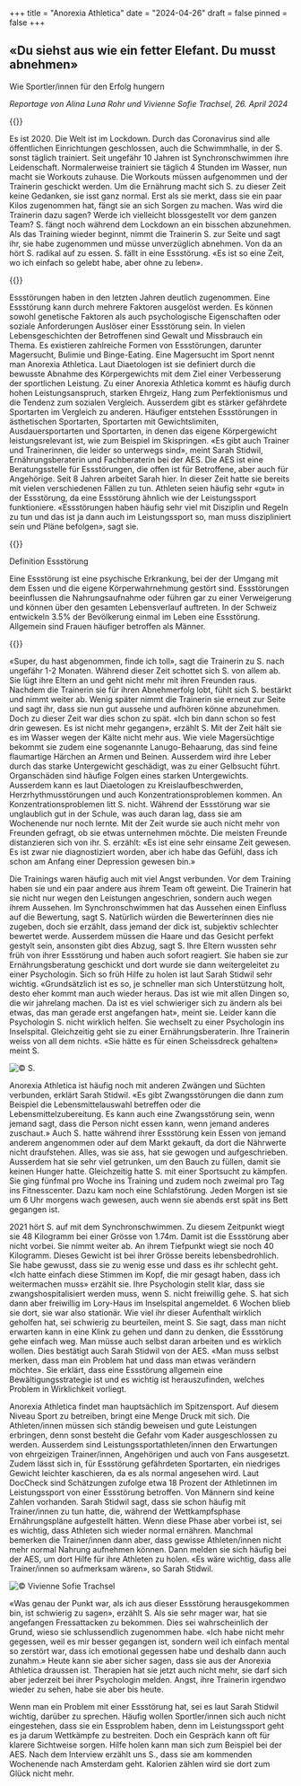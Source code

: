 +++
title = "Anorexia Athletica"
date = "2024-04-26"
draft = false
pinned = false
+++
## **«Du siehst aus wie ein fetter Elefant. Du musst abnehmen»**

Wie Sportler/innen für den Erfolg hungern

*Reportage von Alina Luna Rohr und Vivienne Sofie Trachsel, 26. April 2024*

{{<lead>}}

Es ist 2020. Die Welt ist im Lockdown. Durch das Coronavirus sind alle öffentlichen Einrichtungen geschlossen, auch die Schwimmhalle, in der S. sonst täglich trainiert. Seit ungefähr 10 Jahren ist Synchronschwimmen ihre Leidenschaft. Normalerweise trainiert sie täglich 4 Stunden im Wasser, nun macht sie Workouts zuhause. Die Workouts müssen aufgenommen und der Trainerin geschickt werden. Um die Ernährung macht sich S. zu dieser Zeit keine Gedanken, sie isst ganz normal. Erst als sie merkt, dass sie ein paar Kilos zugenommen hat, fängt sie an sich Sorgen zu machen. Was wird die Trainerin dazu sagen? Werde ich vielleicht blossgestellt vor dem ganzen Team? S. fängt noch während dem Lockdown an ein bisschen abzunehmen. Als das Training wieder beginnt, nimmt die Trainerin S. zur Seite und sagt ihr, sie habe zugenommen und müsse unverzüglich abnehmen. Von da an hört S. radikal auf zu essen. S. fällt in eine Essstörung. «Es ist so eine Zeit, wo ich einfach so gelebt habe, aber ohne zu leben».

{{</lead>}}

Essstörungen haben in den letzten Jahren deutlich zugenommen. Eine Essstörung kann durch mehrere Faktoren ausgelöst werden. Es können sowohl genetische Faktoren als auch psychologische Eigenschaften oder soziale Anforderungen Auslöser einer Essstörung sein. In vielen Lebensgeschichten der Betroffenen sind Gewalt und Missbrauch ein Thema. Es existieren zahlreiche Formen von Essstörungen, darunter Magersucht, Bulimie und Binge-Eating. Eine Magersucht im Sport nennt man Anorexia Athletica. Laut Diaetologen ist sie definiert durch die bewusste Abnahme des Körpergewichts mit dem Ziel einer Verbesserung der sportlichen Leistung. Zu einer Anorexia Athletica kommt es häufig durch hohen Leistungsanspruch, starken Ehrgeiz, Hang zum Perfektionismus und die Tendenz zum sozialen Vergleich. Ausserdem gibt es stärker gefährdete Sportarten im Vergleich zu anderen. Häufiger entstehen Essstörungen in ästhetischen Sportarten, Sportarten mit Gewichtslimiten, Ausdauersportarten und Sportarten, in denen das eigene Körpergewicht leistungsrelevant ist, wie zum Beispiel im Skispringen. «Es gibt auch Trainer und Trainerinnen, die leider so unterwegs sind», meint Sarah Stidwil, Ernährungsberaterin und Fachberaterin bei der AES. Die AES ist eine Beratungsstelle für Essstörungen, die offen ist für Betroffene, aber auch für Angehörige. Seit 8 Jahren arbeitet Sarah hier. In dieser Zeit hatte sie bereits mit vielen verschiedenen Fällen zu tun. Athleten seien häufig sehr «gut» in der Essstörung, da eine Essstörung ähnlich wie der Leistungssport funktioniere. «Essstörungen haben häufig sehr viel mit Disziplin und Regeln zu tun und das ist ja dann auch im Leistungssport so, man muss diszipliniert sein und Pläne befolgen», sagt sie.

{{<box>}}

Definition Essstörung 

Eine Essstörung ist eine psychische Erkrankung, bei der der Umgang mit dem Essen und die eigene Körperwahrnehmung gestört sind. Essstörungen beeinflussen die Nahrungsaufnahme oder führen gar zu einer Verweigerung und können über den gesamten Lebensverlauf auftreten. In der Schweiz entwickeln 3.5% der Bevölkerung einmal im Leben eine Essstörung. Allgemein sind Frauen häufiger betroffen als Männer.

{{</box>}}

«Super, du hast abgenommen, finde ich toll», sagt die Trainerin zu S. nach ungefähr 1-2 Monaten. Während dieser Zeit schottet sich S. von allem ab. Sie lügt ihre Eltern an und geht nicht mehr mit ihren Freunden raus. Nachdem die Trainerin sie für ihren Abnehmerfolg lobt, fühlt sich S. bestärkt und nimmt weiter ab. Wenig später nimmt die Trainerin sie erneut zur Seite und sagt ihr, dass sie nun gut aussehe und aufhören könne abzunehmen. Doch zu dieser Zeit war dies schon zu spät. «Ich bin dann schon so fest drin gewesen. Es ist nicht mehr gegangen», erzählt S. Mit der Zeit hält sie es im Wasser wegen der Kälte nicht mehr aus. Wie viele Magersüchtige bekommt sie zudem eine sogenannte Lanugo-Behaarung, das sind feine flaumartige Härchen an Armen und Beinen. Ausserdem wird ihre Leber durch das starke Untergewicht geschädigt, was zu einer Gelbsucht führt. Organschäden sind häufige Folgen eines starken Untergewichts. Ausserdem kann es laut Diaetologen zu Kreislaufbeschwerden, Herzrhythmusstörungen und auch Konzentrationsproblemen kommen. An Konzentrationsproblemen litt S. nicht. Während der Essstörung war sie unglaublich gut in der Schule, was auch daran lag, dass sie am Wochenende nur noch lernte. Mit der Zeit wurde sie auch nicht mehr von Freunden gefragt, ob sie etwas unternehmen möchte. Die meisten Freunde distanzieren sich von ihr. S. erzählt: «Es ist eine sehr einsame Zeit gewesen. Es ist zwar nie diagnostiziert worden, aber ich habe das Gefühl, dass ich schon am Anfang einer Depression gewesen bin.»

Die Trainings waren häufig auch mit viel Angst verbunden. Vor dem Training haben sie und ein paar andere aus ihrem Team oft geweint. Die Trainerin hat sie nicht nur wegen den Leistungen angeschrien, sondern auch wegen ihrem Aussehen. Im Synchronschwimmen hat das Aussehen einen Einfluss auf die Bewertung, sagt S. Natürlich würden die Bewerterinnen dies nie zugeben, doch sie erzählt, dass jemand der dick ist, subjektiv schlechter bewertet werde. Ausserdem müssen die Haare und das Gesicht perfekt gestylt sein, ansonsten gibt dies Abzug, sagt S. Ihre Eltern wussten sehr früh von ihrer Essstörung und haben auch sofort reagiert. Sie haben sie zur Ernährungsberatung geschickt und dort wurde sie dann weitergeleitet zu einer Psychologin. Sich so früh Hilfe zu holen ist laut Sarah Stidwil sehr wichtig. «Grundsätzlich ist es so, je schneller man sich Unterstützung holt, desto eher kommt man auch wieder heraus. Das ist wie mit allen Dingen so, die wir jahrelang machen. Da ist es viel schwieriger sich zu ändern als bei etwas, das man gerade erst angefangen hat», meint sie. Leider kann die Psychologin S. nicht wirklich helfen. Sie wechselt zu einer Psychologin ins Inselspital. Gleichzeitig geht sie zu einer Ernährungsberaterin. Ihre Trainerin weiss von all dem nichts. «Sie hätte es für einen Scheissdreck gehalten» meint S.

![© S.](9632e3d5-fce0-4476-ba88-399c6f3d791d.jpeg)

Anorexia Athletica ist häufig noch mit anderen Zwängen und Süchten verbunden, erklärt Sarah Stidwil. «Es gibt Zwangsstörungen die dann zum Beispiel die Lebensmittelauswahl betreffen oder die Lebensmittelzubereitung. Es kann auch eine Zwangsstörung sein, wenn jemand sagt, dass die Person nicht essen kann, wenn jemand anderes zuschaut.» Auch S. hatte während ihrer Essstörung kein Essen von jemand anderem angenommen oder auf dem Markt gekauft, da dort die Nährwerte nicht draufstehen. Alles, was sie ass, hat sie gewogen und aufgeschrieben. Ausserdem hat sie sehr viel getrunken, um den Bauch zu füllen, damit sie keinen Hunger hatte. Gleichzeitig hatte S. mit einer Sportsucht zu kämpfen. Sie ging fünfmal pro Woche ins Training und zudem noch zweimal pro Tag ins Fitnesscenter. Dazu kam noch eine Schlafstörung. Jeden Morgen ist sie um 6 Uhr morgens wach gewesen, auch wenn sie abends erst spät ins Bett gegangen ist.

2021 hört S. auf mit dem Synchronschwimmen. Zu diesem Zeitpunkt wiegt sie 48 Kilogramm bei einer Grösse von 1.74m. Damit ist die Essstörung aber nicht vorbei. Sie nimmt weiter ab. An ihrem Tiefpunkt wiegt sie noch 40 Kilogramm. Dieses Gewicht ist bei ihrer Grösse bereits lebensbedrohlich. Sie habe gewusst, dass sie zu wenig esse und dass es ihr schlecht geht. «Ich hatte einfach diese Stimmen im Kopf, die mir gesagt haben, dass ich weitermachen muss» erzählt sie. Ihre Psychologin stellt klar, dass sie zwangshospitalisiert werden muss, wenn S. nicht freiwillig gehe. S. hat sich dann aber freiwillig im Lory-Haus im Inselspital angemeldet. 6 Wochen blieb sie dort, sie war also stationär. Wie viel ihr dieser Aufenthalt wirklich geholfen hat, sei schwierig zu beurteilen, meint S. Sie sagt, dass man nicht erwarten kann in eine Klink zu gehen und dann zu denken, die Essstörung gehe einfach weg. Man müsse auch selbst daran arbeiten und es wirklich wollen. Dies bestätigt auch Sarah Stidwil von der AES. «Man muss selbst merken, dass man ein Problem hat und dass man etwas verändern möchte». Sie erklärt, dass eine Essstörung allgemein eine Bewältigungsstrategie ist und es wichtig ist herauszufinden, welches Problem in Wirklichkeit vorliegt.

Anorexia Athletica findet man hauptsächlich im Spitzensport. Auf diesem Niveau Sport zu betreiben, bringt eine Menge Druck mit sich. Die Athleten/innen müssen sich ständig beweisen und gute Leistungen erbringen, denn sonst besteht die Gefahr vom Kader ausgeschlossen zu werden. Ausserdem sind Leistungssportathleten/innen den Erwartungen von ehrgeizigen Trainer/innen, Angehörigen und auch von Fans ausgesetzt. Zudem lässt sich in, für Essstörung gefährdeten Sportarten, ein niedriges Gewicht leichter kaschieren, da es als normal angesehen wird. Laut DocCheck sind Schätzungen zufolge etwa 18 Prozent der Athletinnen im Leistungssport von einer Essstörung betroffen. Von Männern sind keine Zahlen vorhanden. Sarah Stidwil sagt, dass sie schon häufig mit Trainer/innen zu tun hatte, die, während der Wettkampfsphase Ernährungspläne aufgestellt hätten. Wenn diese Phase aber vorbei ist, sei es wichtig, dass Athleten sich wieder normal ernähren. Manchmal bemerken die Trainer/innen dann aber, dass gewisse Athleten/innen nicht mehr normal Nahrung aufnehmen können. Dann melden sie sich häufig bei der AES, um dort Hilfe für ihre Athleten zu holen. «Es wäre wichtig, dass alle Trainer/innen so aufmerksam wären», so Sarah Stidwil.

![© Vivienne Sofie Trachsel](img_6644.jpeg)

«Was genau der Punkt war, als ich aus dieser Essstörung herausgekommen bin, ist schwierig zu sagen», erzählt S. Als sie sehr mager war, hat sie angefangen Fressattacken zu bekommen. Dies sei wahrscheinlich der Grund, wieso sie schlussendlich zugenommen habe. «Ich habe nicht mehr gegessen, weil es mir besser gegangen ist, sondern weil ich einfach mental so zerstört war, dass ich emotional gegessen habe und deshalb dann auch zunahm.» Heute kann sie aber sicher sagen, dass sie aus der Anorexia Athletica draussen ist. Therapien hat sie jetzt auch nicht mehr, sie darf sich aber jederzeit bei ihrer Psychologin melden. Angst, ihre Trainerin irgendwo wieder zu sehen, habe sie aber bis heute.

Wenn man ein Problem mit einer Essstörung hat, sei es laut Sarah Stidwil wichtig, darüber zu sprechen. Häufig wollen Sportler/innen sich auch nicht eingestehen, dass sie ein Essproblem haben, denn im Leistungssport geht es ja darum Wettkämpfe zu bestreiten. Doch ein Gespräch kann oft für klarere Sichtweise sorgen. Hilfe holen kann man sich zum Beispiel bei der AES. Nach dem Interview erzählt uns S., dass sie am kommenden Wochenende nach Amsterdam geht. Kalorien zählen wird sie dort zum Glück nicht mehr.